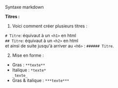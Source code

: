 Syntaxe markdown

__**Titres :**__
<br>

1. Voici comment créer plusieurs titres :<br>


`# Titre`: équivaut à un `<h1>` en html <br>
`## Titre`: équivaut à un `<h2>` en html<br>
et ainsi de suite jusqu'à arriver au `<h6>` : `###### Titre`.
<br>

2. Mise en forme :<br>


* Gras : ``**texte**``<br>
* Italique : ``*texte*``<br>
            `_texte_`<br>
* Gras & italique : ``***texte***``
